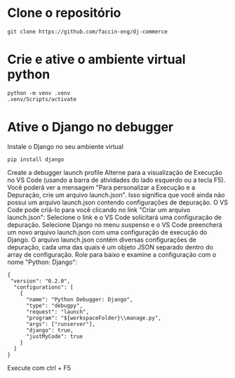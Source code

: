 # Clone o repositório
```
git clone https://github.com/faccin-eng/dj-commerce
```
# Crie e ative o ambiente virtual python
```
python -m venv .venv
.venv/Scripts/activate
```
# Ative o Django no debugger
Instale o Django no seu ambiente virtual
```
pip install django
```
Create a debugger launch profile
Alterne para a visualização de Execução no VS Code (usando a barra de atividades do lado esquerdo ou a tecla F5). Você poderá ver a mensagem "Para personalizar a Execução e a Depuração, crie um arquivo launch.json".
Isso significa que você ainda não possui um arquivo launch.json contendo configurações de depuração. O VS Code pode criá-lo para você clicando no link "Criar um arquivo launch.json":
Selecione o link e o VS Code solicitará uma configuração de depuração. Selecione Django no menu suspenso e o VS Code preencherá um novo arquivo launch.json com uma configuração de execução do Django.
O arquivo launch.json contém diversas configurações de depuração, cada uma das quais é um objeto JSON separado dentro do array de configuração.
Role para baixo e examine a configuração com o nome "Python: Django":
```
{
 "version": "0.2.0",
  "configurations": [
    {
      "name": "Python Debugger: Django",
      "type": "debugpy",
      "request": "launch",
      "program": "${workspaceFolder}\\manage.py",
      "args": ["runserver"],
      "django": true,
      "justMyCode": true
    }
  ]
}
```
Execute com ctrl + F5
